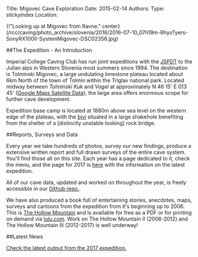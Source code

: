 Title: Migovec Cave Exploration
Date: 2015-02-14
Authors:
Type: stickyindex
Location:

<!--{!right}(/caving/FILES/expeditions/slovenia/index/mig.jpg)-->
{!"Looking up at Migovec from Ravne." center}(/rcc/caving/photo_archive/slovenia/2016/2016-07-10_07h19m-RhysTyers-SonyRX100II-SystemMigovec-DSC02356.jpg)

##The Expedition - An Introduction

Imperial College Caving Club has run joint expeditions with the <a href="http://www.pdtolmin.si">JSPDT</a> to the Julian alps in Western Slovenia most summers since 1994. The destination is Tolminski Migovec, a large undulating limestone plateau located about 6km North of the town of Tolmin within the Triglav national park.
Located midway between <i>Tolminski Kuk</i> and <i>Vogel</i> at approximately N 46 15' E 013 45' (<a href="http://maps.google.com/maps?f=q&amp;hl=en&amp;q=46.25+13.75&amp;ll=46.249971,13.74999&amp;spn=0.028252,0.086517&amp;t=k&amp;om=1">Google Maps Satellite Data</a>), the large area offers enormous scope for further cave development.

Expedition base camp is located at 1880m above sea level on the western edge of the plateau, with the <a href="/rcc/caving/photo_archive/slovenia/2012/2012-08-01-2225-AndyJurd-P8013205.jpg">bivi</a> situated in a large shakehole benefiting from the shelter of a [distinctly unstable looking] rock bridge.

##Reports, Surveys and Data

Every year we take hundreds of photos, survey our new findings, produce a extensive written report and full drawn surveys of the entire cave system. You'll find those all on this site. Each year has a page dedicated to it, check the menu, and the page for 2017 is [here](/rcc/caving/slovenia/articles/2017-07-07-slovenia.html) with the information on the latest expedition.

All of our cave data, updated and worked on throughout the year, is freely accessible in our [Github repo.](https://github.com/jarvist/migovecsurveydata). 

We have also produced a book full of entertaining stories, anecdotes, maps, surveys and cartoons from the expedition from it's beginning up to 2006. This is [The Hollow Mountain](/rcc/caving/slovenia/pages/hollowmountain.html) and is available for free as a PDF or for printing on demand via [lulu.com](http://www.lulu.com/content/909368). Work on The Hollow Mountain II (2006-2012) and The Hollow Mountain III (2012-2017) is well underway!


##Latest News

[Check the latest output from the 2017 expedition.](/rcc/caving/slovenia/articles/2017-07-07-slovenia.html)
